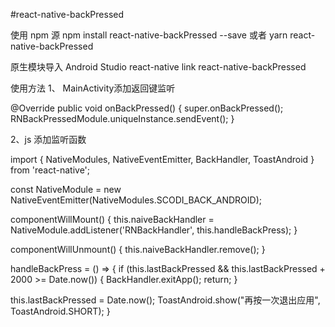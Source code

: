 #react-native-backPressed

使用 npm 源
npm install react-native-backPressed --save  或者 yarn react-native-backPressed

原生模块导入
Android Studio
react-native link react-native-backPressed

使用方法
1、 MainActivity添加返回键监听

@Override
public void onBackPressed() {
    super.onBackPressed();
    RNBackPressedModule.uniqueInstance.sendEvent();
}

2、js 添加监听函数

import {
  NativeModules,
  NativeEventEmitter,
  BackHandler,
  ToastAndroid
} from 'react-native';

const NativeModule = new NativeEventEmitter(NativeModules.SCODI_BACK_ANDROID);

componentWillMount() {
    this.naiveBackHandler = NativeModule.addListener('RNBackHandler', this.handleBackPress);
}

componentWillUnmount() {
    this.naiveBackHandler.remove();
}

handleBackPress = () => {
  if (this.lastBackPressed && this.lastBackPressed + 2000 >= Date.now()) {
    BackHandler.exitApp();
    return;
  }

  this.lastBackPressed = Date.now();
  ToastAndroid.show("再按一次退出应用", ToastAndroid.SHORT);
}
